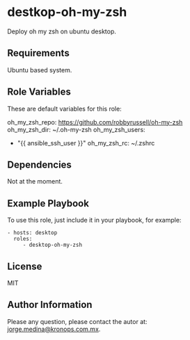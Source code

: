 destkop-oh-my-zsh
=================

Deploy oh my zsh on ubuntu desktop.

Requirements
------------

Ubuntu based system.

Role Variables
--------------

These are default variables for this role:

oh_my_zsh_repo: https://github.com/robbyrussell/oh-my-zsh
oh_my_zsh_dir: ~/.oh-my-zsh
oh_my_zsh_users:
  - "{{ ansible_ssh_user }}"
oh_my_zsh_rc: ~/.zshrc

Dependencies
------------

Not at the moment.

Example Playbook
----------------

To use this role, just include it in your playbook, for example:

    - hosts: desktop
      roles:
         - desktop-oh-my-zsh

License
-------

MIT

Author Information
------------------

Please any question, please contact the autor at: jorge.medina@kronops.com.mx.

